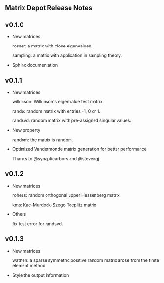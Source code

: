 ## Matrix Depot Release Notes

v0.1.0
------
* New matrices

	rosser: a matrix with close eigenvalues.

	sampling: a matrix with application in sampling theory.

* Sphinx documentation

	

v0.1.1 
------

* New matrices 

	wilkinson: Wilkinson's eigenvalue test matrix. 

	rando: random matrix with entries -1, 0 or 1.

	randsvd: random matrix with pre-assigned singular values.

* New property

	random: the matrix is random.

* Optimized Vandermonde matrix generation for better performance

	Thanks to @synapticarbors and @stevengj


v0.1.2 
------

* New matrices

	rohess: random orthogonal upper Hessenberg matrix
		
	kms: Kac-Murdock-Szego Toeplitz matrix

* Others

	fix test error for randsvd. 


v0.1.3
------

* New matrices

    wathen: a sparse symmetric positive random matrix arose from the
    finite element method

* Style the output information

	
	
  
